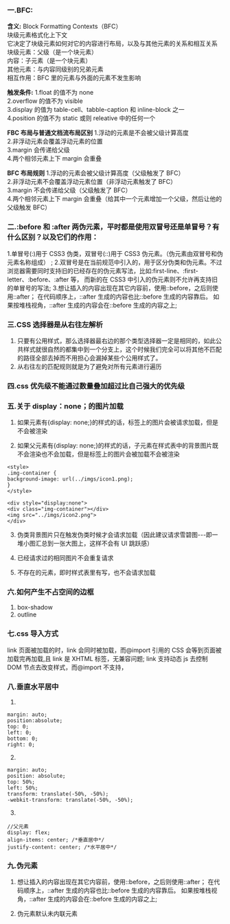 ﻿### 一.BFC:

**含义:**
Block Formatting Contexts（BFC）  
块级元素格式化上下文  
它决定了块级元素如何对它的内容进行布局，以及与其他元素的关系和相互关系  
块级元素：父级（是一个块元素）  
内容：子元素（是一个块元素）  
其他元素：与内容同级别的兄弟元素  
相互作用：BFC 里的元素与外面的元素不发生影响

**触发条件:**
1.float 的值不为 none  
2.overflow 的值不为 visible  
3.display 的值为 table-cell、tabble-caption 和 inline-block 之一  
4.position 的值不为 static 或则 releative 中的任何一个

**FBC 布局与普通文档流布局区别** 1.浮动的元素是不会被父级计算高度  
2.非浮动元素会覆盖浮动元素的位置  
3.margin 会传递给父级  
4.两个相邻元素上下 margin 会重叠

**BFC 布局规则** 1.浮动的元素会被父级计算高度（父级触发了 BFC）  
2.非浮动元素不会覆盖浮动元素位置（非浮动元素触发了 BFC）  
3.margin 不会传递给父级（父级触发了 BFC）  
4.两个相邻元素上下 margin 会重叠（给其中一个元素增加一个父级，然后让他的父级触发 BFC）

### 二.:before 和 :after 两伪元素，平时都是使用双冒号还是单冒号？有什么区别？以及它们的作用：

1.单冒号(:)用于 CSS3 伪类，双冒号(::)用于 CSS3 伪元素。（伪元素由双冒号和伪元素名称组成） ; 2.双冒号是在当前规范中引入的，用于区分伪类和伪元素。不过浏览器需要同时支持旧的已经存在的伪元素写法，比如:first-line、:first-letter、:before、:after 等，
而新的在 CSS3 中引入的伪元素则不允许再支持旧的单冒号的写法; 3.想让插入的内容出现在其它内容前，使用::before，之后则使用::after； 在代码顺序上，::after 生成的内容也比::before 生成的内容靠后。
如果按堆栈视角，::after 生成的内容会在::before 生成的内容之上;

### 三.CSS 选择器是从右往左解析

1. 只要有公用样式，那么选择器最右边的那个类型选择器一定是相同的，如此公共样式就很自然的都集中到一个分支上，这个时候我们完全可以将其他不匹配的路径全部去掉而不用担心会漏掉某些个公用样式了。
2. 从右往左的匹配规则就是为了避免对所有元素进行遍历

### 四.css 优先级不能通过数量叠加超过比自己强大的优先级

### 五.关于 display：none；的图片加载

1. 如果元素有{display: none;}的样式的话，标签上的图片会被请求加载，但是不会被渲染

2. 如果父元素有{display: none;}的样式的话，子元素在样式表中的背景图片既不会渲染也不会加载，但是标签上的图片会被加载不会被渲染

```
<style>
.img-container {
background-image: url(../imgs/icon1.png);
}
</style>

<div style="display:none">
<div class="img-container"></div>
<img src="../imgs/icon2.png">
</div>
```

3. 伪类背景图片只在触发伪类时候才会请求加载（因此建议请求雪碧图---即一堆小图汇总到一张大图上，这样不会有 UI 跳跃感）

4. 已经请求过的相同图片不会重复请求

5. 不存在的元素，即时样式表里有写，也不会请求加载

### 六.如何产生不占空间的边框

1. box-shadow
2. outline

### 七.css 导入方式

link 页面被加载的时，link 会同时被加载，而@import 引用的 CSS 会等到页面被加载完再加载,且 link 是 XHTML 标签，无兼容问题; link 支持动态 js 去控制 DOM 节点去改变样式，而@import 不支持，

### 八.垂直水平居中

1.

```
margin: auto;
position:absolute;
top: 0;
left: 0;
bottom: 0;
right: 0;
```

2.

```
margin: auto;
position: absolute;
top: 50%;
left: 50%;
transform: translate(-50%, -50%);
-webkit-transform: translate(-50%, -50%);
```

3.

```
//父元素
display: flex;
align-items: center; /*垂直居中*/
justify-content: center; /*水平居中*/

```

### 九.伪元素

1. 想让插入的内容出现在其它内容前，使用::before，之后则使用::after； 在代码顺序上，::after 生成的内容也比::before 生成的内容靠后。
   如果按堆栈视角，::after 生成的内容会在::before 生成的内容之上;

2. 伪元素默认未内联元素

